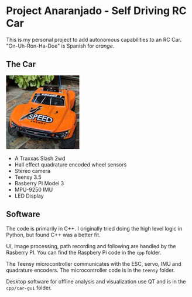 #  Project Anaranjado - Self Driving RC Car
This is my personal project to add autonomous capabilities to an RC Car. "On-Uh-Ron-Ha-Doe" is Spanish for _orange_.

## The Car

![anaranjado avatar](media/anaranjado_avatar.jpg)

* A Traxxas Slash 2wd
* Hall effect quadrature encoded wheel sensors
* Stereo camera
* Teensy 3.5
* Rasberry PI Model 3
* MPU-9250 IMU
* LED Display

## Software

The code is primarily in C++.  I originally tried doing the high level logic in Python, but found C++ was a better fit.

UI, image processing, path recording and following are handled by the Rasberry PI. You can find the Raspbery Pi code in the `cpp` folder.

The Teensy microcontroller communicates with the ESC, servo, IMU and quadrature encoders.  The microcontroller code is in the `teensy` folder.

Desktop software for offline analysis and visualization use QT and is in the `cpp/car-gui` folder.
